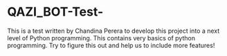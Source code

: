 # QAZI_BOT-Test-

This is a test written by Chandina Perera to develop this project into a next level of Python programming.
This contains very basics of python programming.
Try to figure this out and help us to include more features!
